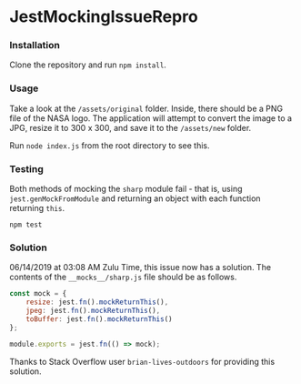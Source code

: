 # JestMockingIssueRepro

### Installation

Clone the repository and run `npm install`.

### Usage

Take a look at the `/assets/original` folder. Inside, there should be a PNG file of the NASA logo.
The application will attempt to convert the image to a JPG, resize it to 300 x 300, and save it to the `/assets/new` folder.

Run `node index.js` from the root directory to see this.

### Testing

Both methods of mocking the `sharp` module fail - that is, using `jest.genMockFromModule` and returning an object with each function returning `this`.

```
npm test
```

### Solution
06/14/2019 at 03:08 AM Zulu Time, this issue now has a solution. The contents of the `__mocks__/sharp.js` file should be as follows.

```javascript
const mock = {
    resize: jest.fn().mockReturnThis(),
    jpeg: jest.fn().mockReturnThis(),
    toBuffer: jest.fn().mockReturnThis()
}; 

module.exports = jest.fn(() => mock);
```
Thanks to Stack Overflow user `brian-lives-outdoors` for providing this solution. 
